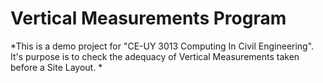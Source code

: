 # Vertical Measurements Program
*This is a demo project for "CE-UY 3013 Computing In Civil Engineering". It's purpose is to check the adequacy of Vertical Measurements taken before a Site Layout.
*

